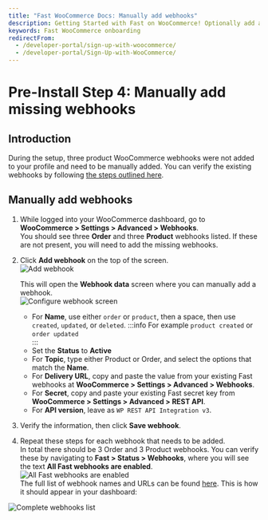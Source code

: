 ```yaml
---
title: "Fast WooCommerce Docs: Manually add webhooks"
description: Getting Started with Fast on WooCommerce! Optionally add any missing webhooks
keywords: Fast WooCommerce onboarding
redirectFrom:
  - /developer-portal/sign-up-with-woocommerce/
  - /developer-portal/Sign-Up-with-WooCommerce/
---
```


# Pre-Install Step 4: Manually add missing webhooks


## Introduction

During the setup, three product WooCommerce webhooks were not added to your profile and need to be manually added. You can verify the existing webhooks by following [the steps outlined here](/developer-portal/for-developers/woocommerce/pre-install/sign-up-as-a-seller/#verify-your-webhooks).

## Manually add webhooks

1. While logged into your WooCommerce dashboard, go to **WooCommerce > Settings > Advanced > Webhooks**.\
You should see three **Order** and three **Product** webhooks listed. If these are not present, you will need to add the missing webhooks.
2. Click **Add webhook** on the top of the screen.\
![Add webhook](/images/add-webhook.png)

    This will open the **Webhook data** screen where you can manually add a webhook.\
    ![Configure webhook screen](/images/configure-webhook-screen.png)
    - For **Name**, use either `order` or `product`, then a space, then use `created`, `updated`, or `deleted`.
    :::info For example
    `product created` or `order updated`    
    :::
    - Set the **Status** to **Active**
    - For **Topic**, type either Product or Order, and select the options that match the **Name**.
    - For **Delivery URL**, copy and paste the value from your existing Fast webhooks at **WooCommerce > Settings > Advanced > Webhooks**.
    - For **Secret**, copy and paste your existing Fast secret key from **WooCommerce > Settings > Advanced > REST API**.
    - For **API version**, leave as `WP REST API Integration v3`.   
3. Verify the information, then click **Save webhook**.
4. Repeat these steps for each webhook that needs to be added.\
In total there should be 3 Order and 3 Product webhooks. You can verify these by navigating to **Fast > Status > Webhooks**, where you will see the text **All Fast webhooks are enabled**.\
![All Fast webhooks are enabled](/images/all_fast_webhooks_are_enabled.png)\
The full list of webhook names and URLs can be found [here](/developer-portal/for-developers/woocommerce/pre-install/sign-up-as-a-seller/#webhook-data-table). This is how it should appear in your dashboard:

![Complete webhooks list](/images/confirm-webhooks.png)
